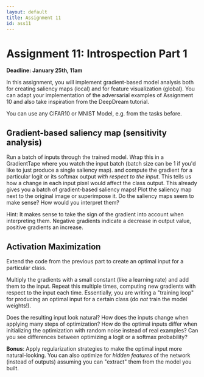 ```yaml
---
layout: default
title: Assignment 11
id: ass11
---
```



# Assignment 11: Introspection Part 1
**Deadline: January 25th, 11am**


In this assignment, you will implement gradient-based model analysis both for
 creating saliency maps (local) and for feature visualization (global). 
 You can adapt your implementation of the adversarial examples of Assignment 10 and also take inspiration from the DeepDream tutorial.

You can use any CIFAR10 or MNIST Model, e.g. from the tasks before.

## Gradient-based saliency map (sensitivity analysis)

Run a batch of inputs through the trained model.
Wrap this in a GradientTape where you watch the input batch
(batch size can be 1 if you'd like to just produce a single saliency map).
and compute the gradient for a particular logit or its softmax output _with 
respect to the input_.
This tells us how a change in each input pixel would affect the class output.
This already gives you a batch of gradient-based saliency maps!
Plot the saliency map next to the original image or superimpose it.
Do the saliency maps seem to make sense? How would you interpret them?

Hint: It makes sense to take the sign of the gradient into account when 
interpreting them.
Negative gradients indicate a decrease in output value, positive 
gradients an increase.

## Activation Maximization
Extend the code from the previous part to create an optimal input for a 
particular class.

Multiply the gradients with a small constant (like a learning rate) and add them
to the input.
Repeat this multiple times, computing new gradients with respect to the input each
time.
Essentially, you are writing a "training loop" for producing an optimal input for
a certain class (do _not_ train the model weights!).

Does the resulting input look natural?
How does the inputs change when applying many steps of optimization?
How do the optimal inputs differ when initializing the optimization with random 
noise instead of real examples?
Can you see differences between optimizing a logit or a softmax probability?

**Bonus**: Apply regularization strategies to make the optimal input more 
natural-looking.
You can also optimize for _hidden features_ of the network (instead of outputs)
assuming you can "extract" them from the model you built.
